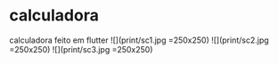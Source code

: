 # calculadora
 calculadora feito em flutter
![](print/sc1.jpg =250x250)
![](print/sc2.jpg =250x250)
![](print/sc3.jpg =250x250)
